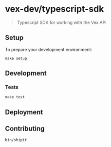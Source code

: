 # vex-dev/typescript-sdk
> Typescript SDK for working with the Vex API

## Setup

To prepare your development environment:

```
make setup
```

## Development

### Tests

```
make test
```

## Deployment

## Contributing

```
bin/shipit
```
